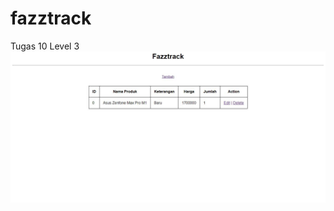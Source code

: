 # fazztrack
Tugas 10 Level 3
![alt tag](https://github.com/HikariDragon/fazztrack/blob/main/SS.JPG)
